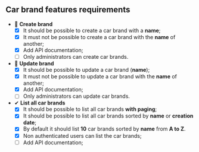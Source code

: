## Car brand features requirements

- 📅 **Create brand**
  - [x] It should be possible to create a car brand with a **name**;
  - [x] It must not be possible to create a car brand with the **name** of another;
  - [x] Add API documentation;
  - [ ] Only administrators can create car brands.

- 📅 **Update brand**
  - [x] It should be possible to update a car brand (**name**);
  - [x] It must not be possible to update a car brand with the **name** of another;
  - [x] Add API documentation;
  - [ ] Only administrators can update car brands.

- ✔ **List all car brands**
  - [x] It should be possible to list all car brands **with paging**;
  - [x] It should be possible to list all car brands sorted by **name** or **creation date**;
  - [x] By default it should list **10** car brands sorted by **name** from **A to Z**.
  - [x] Non authenticated users can list the car brands;
  - [ ] Add API documentation;
